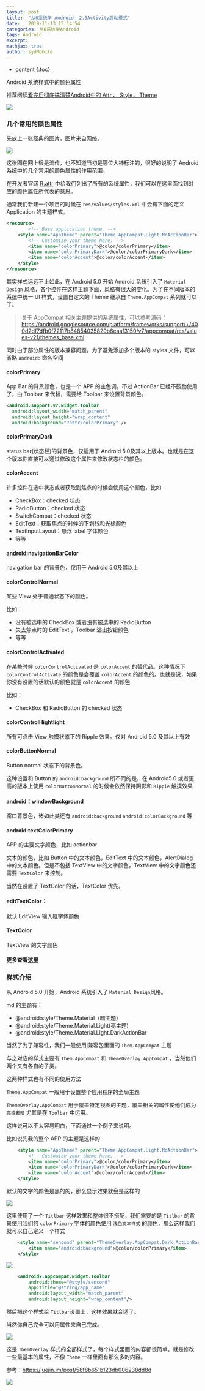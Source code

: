 ```yaml
---
layout: post
title:  "从0系统学 Android--2.5Activity启动模式"
date:   2019-11-13 15:14:54
categories: 从0系统学Android
tags: Android
excerpt:
mathjax: true
author: sydMobile
---
```

* content
{:toc}


















Android 系统样式中的颜色属性 

推荐阅读[看完后彻底搞清楚Android中的 Attr 、 Style 、Theme](<https://juejin.im/post/5ae9cc5c6fb9a07ac0221086#heading-7>)    

![](https://user-gold-cdn.xitu.io/2019/7/3/16bb8261cc0dca97?w=1080&h=237&f=png&s=1025845)

### 几个常用的颜色属性

先放上一张经典的图片，图片来自网络。

![](https://user-gold-cdn.xitu.io/2019/11/6/16e403532d5b363a?w=950&h=553&f=webp&s=20436)

这张图在网上很是流传，也不知道当初是哪位大神标注的，很好的说明了 Android 系统中的几个常用的颜色属性的作用范围。  

在开发者官网 [R.attr](<https://developer.android.com/reference/android/R.attr.html>) 中给我们列出了所有的系统属性，我们可以在这里面找到对应的颜色属性所代表的意思。 



通常我们新建一个项目的时候在 `res/values/styles.xml` 中会有下面的定义 Application 的主题样式。

```xml
<resource>
	    <!-- Base application theme. -->
    <style name="AppTheme" parent="Theme.AppCompat.Light.NoActionBar">
        <!-- Customize your theme here. -->
        <item name="colorPrimary">@color/colorPrimary</item>
        <item name="colorPrimaryDark">@color/colorPrimaryDark</item>
        <item name="colorAccent">@color/colorAccent</item>
    </style>
</resource>
```

其实样式远远不止如此，在 Android 5.0 开始 Android 系统引入了 `Material Design` 风格，各个控件在这样主题下面，风格有很大的变化。为了在不同版本的系统中统一 UI 样式，设置自定义的 Theme 继承自 `Theme.AppCompat` 系列就可以了。

> 关于 AppCompat 相关主题提供的系统属性，可以参考源码：<https://android.googlesource.com/platform/frameworks/support/+/400d2df7dfb0f72117b84854035829b6eaaf3150/v7/appcompat/res/values-v21/themes_base.xml>

同时由于部分属性的版本兼容问题，为了避免添加多个版本的 styles 文件，可以省略 `android:` 命名空间

#### colorPrimary

App Bar 的背景颜色，也是一个 APP 的主色调。不过 ActionBar 已经不鼓励使用了，由 Toolbar 来代替，需要给 Toolbar 来设置背景颜色。 

```xml
<android.support.v7.widget.Toolbar
  android:layout_width="match_parent"
  android:layout_height="wrap_content"
  android:background="?attr/colorPrimary" />
```

#### colorPrimaryDark 

status bar(状态栏)的背景色，仅适用于 Android 5.0及其以上版本。也就是在这个版本你直接可以通过修改这个属性来修改状态栏的颜色。

#### colorAccent 

许多控件在选中状态或者获取到焦点的时候会使用这个颜色，比如：

- CheckBox：checked 状态
- RadioButton：checked 状态
- SwitchCompat：checked 状态
- EditText：获取焦点的时候的下划线和光标颜色
- TextInputLayout：悬浮 label 字体颜色
- 等等

#### android:navigationBarColor

navigation bar 的背景色，仅用于 Android 5.0及其以上

#### colorControlNormal

某些 View 处于普通状态下的颜色。

比如：

- 没有被选中的 CheckBox 或者没有被选中的 RadioButton 
- 失去焦点时的 EditText ，Toolbar 溢出按钮颜色
- 等等

#### colorControlActivated

在某些时候 `colorControlActivated` 是 `colorAccent` 的替代品。这种情况下 `colorControlActivate` 的颜色是会覆盖 `colorAccent` 的颜色的。也就是说，如果你没有设置的话默认的颜色就是 `colorAccent` 的颜色

比如：

- CheckBox 和 RadioButton 的 checked 状态

#### colorControlHightlight

所有可点击 View 触摸状态下的 Ripple 效果。仅对 Android 5.0 及其以上有效

#### colorButtonNormal

Button normal 状态下的背景色。

这种设置和 Button 的 `android:background` 所不同的是，在 Android5.0 或者更高的版本上使用 `colorButtonNormal` 的时候会依然保持阴影和 `Ripple` 触摸效果

#### android：windowBackground

窗口背景色，诸如此类还有 `android:background` `android:colorBackground` 等

#### android:textColorPrimary 

APP 的主要文字颜色，比如 actionbar

文本的颜色，比如 Button 中的文本颜色，EditText 中的文本颜色，AlertDialog 中的文本颜色。但是不包括 TextView 中的文字颜色，TextView 中的文字颜色还需要 `TextColor` 来控制。

当然在设置了 TextColor 的话，TextColor 优先。 

#### editTextColor：

默认 EditView 输入框字体颜色

#### TextColor

TextView 的文字颜色

#### 更多查看[这里](<https://gist.github.com/seanKenkeremath/c945c39cdf92af138395>)

### 样式介绍

从 Android 5.0 开始，Android 系统引入了 `Material Design`风格。

md 的主题有：

- @android:style/Theme.Material（暗主题）
- @android:style/Theme.Material.Light(亮主题)
- @android:style/Theme.Material.Light.DarkActionBar

当然了为了兼容性，我们一般使用j兼容包里面的 `Them.AppCompat` 主题

与之对应的样式主要有 `Them.AppCompat` 和 `ThemeOverlay.AppCompat`  ，当然他们两个又有各自的子类。

这两种样式也有不同的使用方法

`Theme.AppCompat` 一般用于设置整个应用程序的全局主题

`ThemeOverlay.AppCompat` 用于覆盖特定视图的主题，覆盖相关的属性使他们成为`亮或者暗`   尤其是在 `Toolbar` 中运用。

这样说可以不太容易明白，下面通过一个例子来说明。

比如说先我的整个 APP 的主题是这样的

```xml
    <style name="AppTheme" parent="Theme.AppCompat.Light.NoActionBar">
        <!-- Customize your theme here. -->
        <item name="colorPrimary">@color/colorPrimary</item>
        <item name="colorPrimaryDark">@color/colorPrimaryDark</item>
        <item name="colorAccent">@color/colorAccent</item>
    </style>
```

默认的文字的颜色是黑的的，那么显示效果就会是这样的

![](https://user-gold-cdn.xitu.io/2019/11/6/16e4039c1ae72d17?w=476&h=224&f=png&s=12615)

这里使用了一个 `Titlbar`  这样效果和整体很不搭配，我们需要的是 `Titlbar` 的背景使用我们的 `colorPrimary` 字体的颜色使用 `浅色文本样式` 的颜色，那么这样我们就可以自己定义一个样式

```xml
    <style name="sencond" parent="ThemeOverlay.AppCompat.Dark.ActionBar">
        <item name="android:background">@color/colorPrimary</item>
    </style>
```



![](https://user-gold-cdn.xitu.io/2019/11/6/16e403a0880be5e9?w=485&h=105&f=png&s=7663)

```xml
    <androidx.appcompat.widget.Toolbar
        android:theme="@style/sencond"
        app:title="@string/app_name"
        android:layout_width="match_parent"
        android:layout_height="wrap_content"/>
```

然后把这个样式给 `Titlbar`设置上，这样效果就合适了。

当然你自己完全可以用属性来自己完成。 

![](https://user-gold-cdn.xitu.io/2019/11/6/16e403a435799efa?w=564&h=187&f=png&s=22246)

这是 `ThemOverlay` 样式的全部样式了，每个样式里面的内容都很简单。就是修改一些最基本的属性，不像 `Theme` 一样里面有那么多的内容。

参考：<https://juejin.im/post/58f8b651b123db006238dd8d>  

![](https://user-gold-cdn.xitu.io/2019/10/10/16db5064ec1e7b6d?w=1240&h=620&f=jpeg&s=145465)